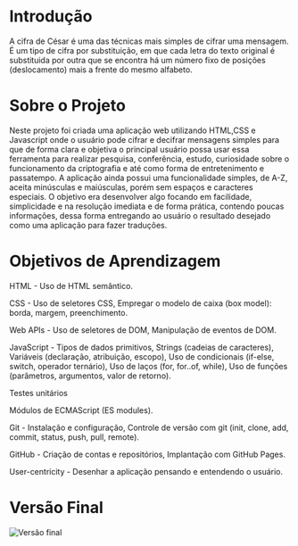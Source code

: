 # Introdução

A cifra de César é uma das técnicas mais simples de cifrar uma mensagem. É um
tipo de cifra por substituição, em que cada letra do texto original é
substituida por outra que se encontra há um número fixo de posições
(deslocamento) mais a frente do mesmo alfabeto.

# Sobre o Projeto

Neste projeto foi criada uma aplicação web utilizando HTML,CSS e Javascript onde
o usuário pode cifrar e decifrar mensagens simples para que de forma clara e objetiva
o principal usuário possa usar essa ferramenta para realizar pesquisa, conferência, 
estudo, curiosidade sobre o funcionamento da criptografia e até como forma de entretenimento
e passatempo.
A aplicação ainda possui uma funcionalidade simples, de A-Z, aceita minúsculas e maiúsculas, porém sem espaços e caracteres especiais.
O objetivo era desenvolver algo focando em facilidade, simplicidade e na resolução imediata
e de forma prática, contendo poucas informações, dessa forma entregando ao usuário o resultado
desejado como uma aplicação para fazer traduções.

# Objetivos de Aprendizagem 

HTML -
Uso de HTML semântico.

CSS -
Uso de seletores CSS,
Empregar o modelo de caixa (box model): borda, margem, preenchimento.

Web APIs -
Uso de seletores de DOM,
Manipulação de eventos de DOM.

JavaScript -
Tipos de dados primitivos,
Strings (cadeias de caracteres),
Variáveis (declaração, atribuição, escopo),
Uso de condicionais (if-else, switch, operador ternário),
Uso de laços (for, for..of, while),
Uso de funções (parâmetros, argumentos, valor de retorno).

Testes unitários

Módulos de ECMAScript (ES modules).

Git -
Instalação e configuração,
Controle de versão com git (init, clone, add, commit, status, push, pull, remote).

GitHub -
Criação de contas e repositórios, 
Implantação com GitHub Pages.

User-centricity -
Desenhar a aplicação pensando e entendendo o usuário.

# Versão Final 

![Versão final](https://github.com/blericalopes/SAP008-cipher/blob/main/Vers%C3%A3o%20final.png?raw=true)

